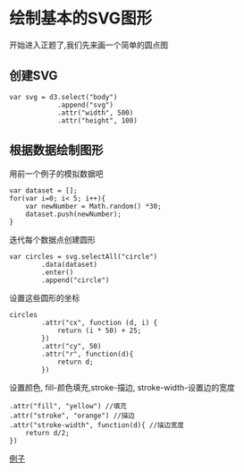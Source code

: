 # 绘制基本的SVG图形
  开始进入正题了,我们先来画一个简单的圆点图

## 创建SVG

    var svg = d3.select("body")
    			.append("svg")
    			.attr("width", 500)
    			.attr("height", 100)

## 根据数据绘制图形
  用前一个例子的模拟数据吧

    var dataset = [];
    for(var i=0; i< 5; i++){
        var newNumber = Math.random() *30;
        dataset.push(newNumber);
    }

  迭代每个数据点创建圆形

    var circles = svg.selectAll("circle")
            .data(dataset)
            .enter()
            .append("circle")

  设置这些圆形的坐标

    circles
            .attr("cx", function (d, i) {
                return (i * 50) + 25;
            })
            .attr("cy", 50)
            .attr("r", function(d){
                return d;
            })

   设置颜色, fill-颜色填充,stroke-描边, stroke-width-设置边的宽度


    .attr("fill", "yellow") //填充
    .attr("stroke", "orange") //描边
    .attr("stroke-width", function(d){ //描边宽度
        return d/2;
    })

  [例子](example1.html)
